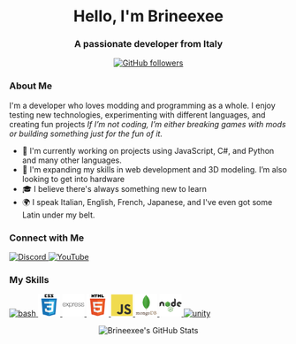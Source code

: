 <h1 align="center">Hello, I'm Brineexee</h1>
<h3 align="center">A passionate developer from Italy</h3>

<p align="center">
  <a href="https://github.com/Brineexee">
    <img src="https://img.shields.io/github/followers/Brineexee?label=Follow&style=social" alt="GitHub followers"/>
  </a>
</p>

### About Me

I'm a developer who loves modding and programming as a whole. I enjoy testing new technologies, experimenting with different languages, and creating fun projects
_If I’m not coding, I’m either breaking games with mods or building something just for the fun of it._

- 🔭 I'm currently working on projects using JavaScript, C#, and Python and many other languages.
- 🌱 I'm expanding my skills in web development and 3D modeling. I’m also looking to get into hardware
- 🎓 I believe there's always something new to learn
- 🌍 I speak Italian, English, French, Japanese, and I've even got some Latin under my belt.

### Connect with Me

<p align="left">
  <a href="https://discord.com/users/421399233606713376" target="_blank">
    <img src="https://img.shields.io/badge/Discord-%237289DA?style=for-the-badge&logo=discord&logoColor=white" alt="Discord"/>
  </a>
  <a href="https://www.youtube.com/@Brineexee" target="_blank">
    <img src="https://img.shields.io/badge/YouTube-%23FF0000?style=for-the-badge&logo=youtube&logoColor=white" alt="YouTube"/>
  </a>
</p>

### My Skills

<p align="left">
  <a href="https://www.gnu.org/software/bash/" target="_blank" rel="noreferrer">
    <img src="https://www.vectorlogo.zone/logos/gnu_bash/gnu_bash-icon.svg" alt="bash" width="40" height="40"/>
  </a>
  <a href="https://www.w3schools.com/css/" target="_blank" rel="noreferrer">
    <img src="https://raw.githubusercontent.com/devicons/devicon/master/icons/css3/css3-original-wordmark.svg" alt="css3" width="40" height="40"/>
  </a>
  <a href="https://expressjs.com" target="_blank" rel="noreferrer">
    <img src="https://raw.githubusercontent.com/devicons/devicon/master/icons/express/express-original-wordmark.svg" alt="express" width="40" height="40"/>
  </a>
  <a href="https://www.w3.org/html/" target="_blank" rel="noreferrer">
    <img src="https://raw.githubusercontent.com/devicons/devicon/master/icons/html5/html5-original-wordmark.svg" alt="html5" width="40" height="40"/>
  </a>
  <a href="https://developer.mozilla.org/en-US/docs/Web/JavaScript" target="_blank" rel="noreferrer">
    <img src="https://raw.githubusercontent.com/devicons/devicon/master/icons/javascript/javascript-original.svg" alt="javascript" width="40" height="40"/>
  </a>
  <a href="https://www.mongodb.com/" target="_blank" rel="noreferrer">
    <img src="https://raw.githubusercontent.com/devicons/devicon/master/icons/mongodb/mongodb-original-wordmark.svg" alt="mongodb" width="40" height="40"/>
  </a>
  <a href="https://nodejs.org" target="_blank" rel="noreferrer">
    <img src="https://raw.githubusercontent.com/devicons/devicon/master/icons/nodejs/nodejs-original-wordmark.svg" alt="nodejs" width="40" height="40"/>
  </a>
  <a href="https://unity.com/" target="_blank" rel="noreferrer">
    <img src="https://www.vectorlogo.zone/logos/unity3d/unity3d-icon.svg" alt="unity" width="40" height="40"/>
  </a>
</p>

<p align="center">
  <img src="https://github-readme-stats.vercel.app/api?username=Brineexee&show_icons=true&theme=tokyonight" alt="Brineexee's GitHub Stats"/>
</p>
